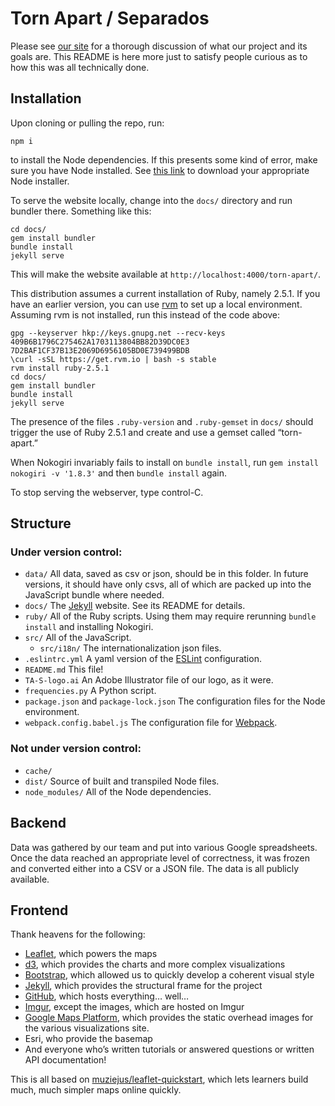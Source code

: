 # Torn Apart / Separados

Please see [our site](http://xpmethod.plaintext.in/torn-apart/) for a thorough
discussion of what our project and its goals are. This README is here more
just to satisfy people curious as to how this was all technically done.

## Installation

Upon cloning or pulling the repo, run:

```
npm i
```

to install the Node dependencies. If this presents some kind of error, make
sure you have Node installed. See [this
link](https://nodejs.org/en/download/current/) to download your appropriate
Node installer.

To serve the website locally, change into the `docs/` directory and run
bundler there. Something like this:

```
cd docs/
gem install bundler
bundle install
jekyll serve
```

This will make the website available at `http://localhost:4000/torn-apart/`.

This distribution assumes a current installation of Ruby, namely 2.5.1. If you
have an earlier version, you can use [rvm]() to set up a local environment.
Assuming rvm is not installed, run this instead of the code above:

```
gpg --keyserver hkp://keys.gnupg.net --recv-keys 409B6B1796C275462A1703113804BB82D39DC0E3 7D2BAF1CF37B13E2069D6956105BD0E739499BDB
\curl -sSL https://get.rvm.io | bash -s stable
rvm install ruby-2.5.1
cd docs/
gem install bundler
bundle install
jekyll serve
```

The presence of the files `.ruby-version` and `.ruby-gemset` in `docs/` should
trigger the use of Ruby 2.5.1 and create and use a gemset called “torn-apart.”

When Nokogiri invariably fails to install on `bundle install`, run `gem
install nokogiri -v '1.8.3'` and then `bundle install` again.

To stop serving the webserver, type control-C.

## Structure

### Under version control:

* `data/` All data, saved as csv or json, should be in this folder. In future
versions, it should have only csvs, all of which are packed up into the
JavaScript bundle where needed.
* `docs/` The [Jekyll](http://jekyllrb.com) website. See its README for
details.
* `ruby/` All of the Ruby scripts. Using them may require rerunning `bundle
install` and installing Nokogiri.
* `src/` All of the JavaScript.
  * `src/i18n/` The internationalization json files.
* `.eslintrc.yml` A yaml version of the [ESLint](http://eslint.org) configuration.
* `README.md` This file!
* `TA-S-logo.ai` An Adobe Illustrator file of our logo, as it were.
* `frequencies.py` A Python script.
* `package.json` and `package-lock.json` The configuration files for the Node
environment.
* `webpack.config.babel.js` The configuration file for
[Webpack](http://webpack.js.org).

### Not under version control:

* `cache/`
* `dist/` Source of built and transpiled Node files.
* `node_modules/` All of the Node dependencies.

## Backend

Data was gathered by our team and put into various Google spreadsheets. Once
the data reached an appropriate level of correctness, it was frozen and
converted either into a CSV or a JSON file. The data is all publicly
available. 

## Frontend

Thank heavens for the following:

* [Leaflet](http://leafletjs.com), which powers the maps
* [d3](http://d3js.org), which provides the charts and more complex
visualizations
* [Bootstrap](http://getbootstrap.com), which allowed us to quickly develop a
coherent visual style
* [Jekyll](http://jekyllrb.com), which provides the structural frame for the
project
* [GitHub](http://github.com), which hosts everything… well…
* [Imgur](http://imgur.com), except the images, which are hosted on Imgur
* [Google Maps Platform](http://cloud.google.com/maps-platform/), which
provides the static overhead images for the various visualizations
  site.
* Esri, who provide the basemap
* And everyone who’s written tutorials or answered questions or written API
documentation!

This is all based on
[muziejus/leaflet-quickstart](http://github.com/muziejus/leaflet-quickstart),
which lets learners build much, much simpler maps online quickly.
